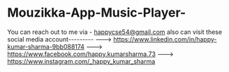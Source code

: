 # Mouzikka-App-Music-Player-

You can reach out to me via - happycse54@gmail.com
also can visit these social media account---------
---> https://www.linkedin.com/in/happy-kumar-sharma-9bb088174
---> https://www.facebook.com/happy.kumarsharma.73
---> https://www.instagram.com/_happy_kumar_sharma
